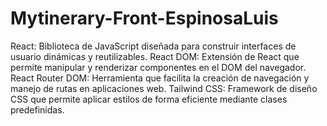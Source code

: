 # Mytinerary-Front-EspinosaLuis

React: Biblioteca de JavaScript diseñada para construir interfaces de usuario dinámicas y reutilizables.
React DOM: Extensión de React que permite manipular y renderizar componentes en el DOM del navegador.
React Router DOM: Herramienta que facilita la creación de navegación y manejo de rutas en aplicaciones web.
Tailwind CSS: Framework de diseño CSS que permite aplicar estilos de forma eficiente mediante clases predefinidas.